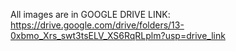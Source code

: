 All images are in GOOGLE DRIVE LINK:
https://drive.google.com/drive/folders/13-0xbmo_Xrs_swt3tsELV_XS6RqRLplm?usp=drive_link
